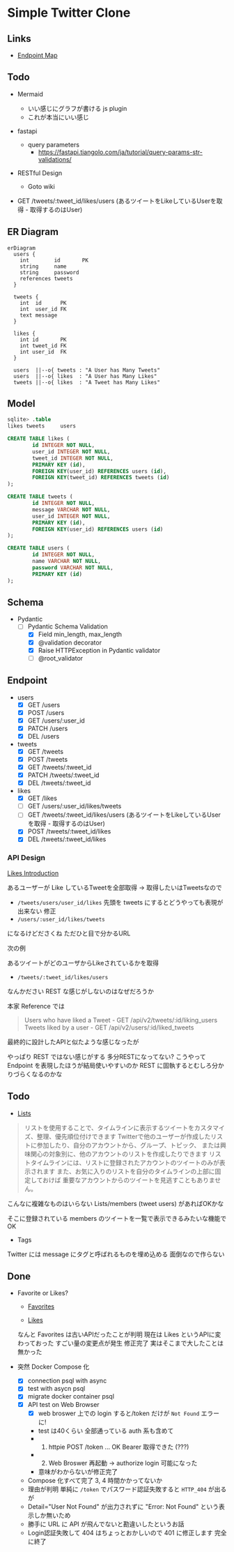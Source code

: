 # Simple Twitter Clone

## Links

* [Endpoint Map](https://developer.twitter.com/en/docs/twitter-api/migrate/twitter-api-endpoint-map)

## Todo

* Mermaid
  + いい感じにグラフが書ける js plugin
  + これが本当にいい感じ

* fastapi
  + query parameters
    - https://fastapi.tiangolo.com/ja/tutorial/query-params-str-validations/

* RESTful Design
  + Goto wiki

* GET /tweets/:tweet_id/likes/users (あるツイートをLikeしているUserを取得 - 取得するのはUser)

## ER Diagram

```mermaid
erDiagram
  users {
    int        id       PK
    string     name
    string     password
    references tweets
  }

  tweets {
    int  id      PK
    int  user_id FK
    text message
  }

  likes {
    int id       PK
    int tweet_id FK
    int user_id  FK
  }

  users  ||--o{ tweets : "A User has Many Tweets"
  users  ||--o{ likes  : "A User has Many Likes"
  tweets ||--o{ likes  : "A Tweet has Many Likes"
```

## Model

```sql
sqlite> .table
likes tweets     users

CREATE TABLE likes (
        id INTEGER NOT NULL,
        user_id INTEGER NOT NULL,
        tweet_id INTEGER NOT NULL,
        PRIMARY KEY (id),
        FOREIGN KEY(user_id) REFERENCES users (id),
        FOREIGN KEY(tweet_id) REFERENCES tweets (id)
);

CREATE TABLE tweets (
        id INTEGER NOT NULL,
        message VARCHAR NOT NULL,
        user_id INTEGER NOT NULL,
        PRIMARY KEY (id),
        FOREIGN KEY(user_id) REFERENCES users (id)
);

CREATE TABLE users (
        id INTEGER NOT NULL,
        name VARCHAR NOT NULL,
        password VARCHAR NOT NULL,
        PRIMARY KEY (id)
);
```

## Schema

* Pydantic
  + [ ] Pydantic Schema Validation
    - [x] Field min_length, max_length
    - [x] @validation decorator
    - [x] Raise HTTPException in Pydantic validator
    - [ ] @root_validator

## Endpoint

* users
  + [x] GET   /users
  + [x] POST  /users
  + [x] GET   /users/:user_id
  + [x] PATCH /users
  + [x] DEL   /users

* tweets
  + [x] GET   /tweets
  + [x] POST  /tweets
  + [x] GET   /tweets/:tweet_id
  + [x] PATCH /tweets/:tweet_id
  + [x] DEL   /tweets/:tweet_id

* likes
  + [x] GET   /likes
  + [ ] GET   /users/:user_id/likes/tweets
  + [ ] GET   /tweets/:tweet_id/likes/users (あるツイートをLikeしているUserを取得 - 取得するのはUser)
  + [x] POST  /tweets/:tweet_id/likes
  + [x] DEL   /tweets/:tweet_id/likes

### API Design

[Likes Introduction](https://developer.twitter.com/en/docs/twitter-api/tweets/likes/introduction)

あるユーザーが Like しているTweetを全部取得 -> 取得したいはTweetsなので
* `/tweets/users/user_id/likes`
先頭を tweets にするとどうやっても表現が出来ない 修正
* `/users/:user_id/likes/tweets`

になるけどださくね ただひと目で分かるURL

次の例

あるツイートがどのユーザからLikeされているかを取得
* `/tweets/:tweet_id/likes/users`

なんかださい REST な感じがしないのはなぜだろうか

本家 Reference では

> Users who have liked a Tweet - GET /api/v2/tweets/:id/liking_users
> Tweets liked by a user       - GET /api/v2/users/:id/liked_tweets

最終的に設計したAPIと似たような感じなったが

やっぱり REST ではない感じがする 多分RESTになってない?
こうやって Endpoint を表現したほうが結局使いやすいのか
REST に固執するとむしろ分かりづらくなるのかな

## Todo

* [Lists](https://help.twitter.com/ja/using-twitter/twitter-lists)

> リストを使用することで、タイムラインに表示するツイートをカスタマイズ、整理、優先順位付けできます
> Twitterで他のユーザーが作成したリストに参加したり、自分のアカウントから、グループ、トピック、
> または興味関心の対象別に、他のアカウントのリストを作成したりできます
> リストタイムラインには、リストに登録されたアカウントのツイートのみが表示されます
> また、お気に入りのリストを自分のタイムラインの上部に固定しておけば
> 重要なアカウントからのツイートを見逃すこともありません。

こんなに複雑なものはいらない
Lists/members (tweet users) があればOKかな

そこに登録されている members のツイートを一覧で表示できるみたいな機能でOK

* Tags

Twitter には message にタグと呼ばれるものを埋め込める
面倒なので作らない

## Done

* Favorite or Likes?
  + [Favorites](https://developer.twitter.com/en/docs/twitter-api/v1/tweets/post-and-engage/api-reference/get-favorites-list)

  + [Likes](https://developer.twitter.com/en/docs/twitter-api/tweets/likes/migrate/manage-likes-standard-to-twitter-api-v2)

  なんと Favorites は古いAPIだったことが判明
  現在は Likes というAPIに変わっておった すごい量の変更点が発生
  修正完了 実はそこまで大したことは無かった

* 突然 Docker Compose 化
  + [x] connection psql with async
  + [x] test with asycn psql
  + [x] migrate docker container psql
  + [x] API test on Web Browser
    - [x] web broswer 上での login すると/token だけが `Not Found` エラーに!
    - test は40くらい 全部通っている auth 系も含めて
    - 1. httpie POST /token ... OK Bearer 取得できた (???)
    - 2. Web Broswer 再起動 -> authorize login 可能になった
    - 意味がわからないが修正完了
  + Compose 化すべて完了 3, 4 時間かかってないか
  + 理由が判明 単純に `/token` でパスワード認証失敗すると `HTTP_404` が出るが
  + Detail="User Not Found" が出力されずに "Error: Not Found" という表示しか無いため
  + 勝手に URL に API が飛んでないと勘違いしたというお話
  + Login認証失敗して 404 はちょっとおかしいので 401 に修正します 完全に終了
